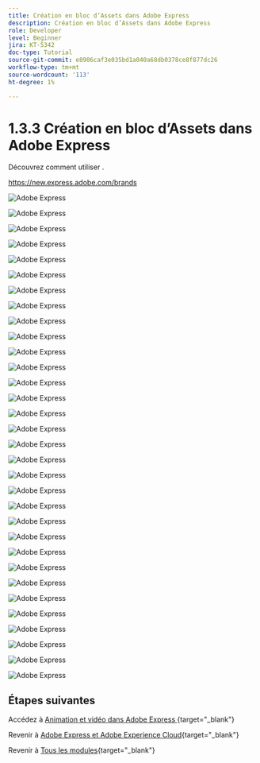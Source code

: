 ```yaml
---
title: Création en bloc d’Assets dans Adobe Express
description: Création en bloc d’Assets dans Adobe Express
role: Developer
level: Beginner
jira: KT-5342
doc-type: Tutorial
source-git-commit: e8906caf3e035bd1a040a68db0378ce8f877dc26
workflow-type: tm+mt
source-wordcount: '113'
ht-degree: 1%

---
```


# 1.3.3 Création en bloc d’Assets dans Adobe Express

Découvrez comment utiliser .

https://new.express.adobe.com/brands


![Adobe Express](./images/expressbc1.png)



![Adobe Express](./images/expressbc2.png)



![Adobe Express](./images/expressbc3.png)



![Adobe Express](./images/expressbc4.png)



![Adobe Express](./images/expressbc5.png)



![Adobe Express](./images/expressbc6.png)



![Adobe Express](./images/expressbc7.png)



![Adobe Express](./images/expressbc8.png)



![Adobe Express](./images/expressbc9.png)



![Adobe Express](./images/expressbc10.png)



![Adobe Express](./images/expressbc12.png)



![Adobe Express](./images/expressbc13.png)



![Adobe Express](./images/expressbc14.png)



![Adobe Express](./images/expressbc15.png)



![Adobe Express](./images/expressbc16.png)



![Adobe Express](./images/expressbc17.png)



![Adobe Express](./images/expressbc18.png)



![Adobe Express](./images/expressbc19.png)



![Adobe Express](./images/expressbc20.png)



![Adobe Express](./images/expressbc21.png)



![Adobe Express](./images/expressbc22.png)



![Adobe Express](./images/expressbc23.png)



![Adobe Express](./images/expressbc24.png)



![Adobe Express](./images/expressbc25.png)



![Adobe Express](./images/expressbc26.png)



![Adobe Express](./images/expressbc27.png)



![Adobe Express](./images/expressbc28.png)



![Adobe Express](./images/expressbc29.png)



![Adobe Express](./images/expressbc30.png)



![Adobe Express](./images/expressbc31.png)



![Adobe Express](./images/expressbc32.png)



![Adobe Express](./images/expressbc33.png)


## Étapes suivantes

Accédez à [ Animation et vidéo dans Adobe Express ](./ex2.md){target="_blank"}

Revenir à [Adobe Express et Adobe Experience Cloud](./express.md){target="_blank"}

Revenir à [Tous les modules](./../../../overview.md){target="_blank"}
